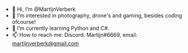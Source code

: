 - 👋 Hi, I’m @MartijnVerberk
- 👀 I’m interested in photography, drone's and gaming, besides coding ofcourse!
- 🌱 I’m currently learning Python and C#.
- 📫 How to reach me: Discord: Martijn#6669, email: martijnverberk@gmail.com

<!---
HappyGuyM/HappyGuyM is a ✨ special ✨ repository because its `README.md` (this file) appears on your GitHub profile.
You can click the Preview link to take a look at your changes.
--->
